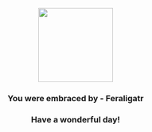 <p align="center">
    <img src="https://raw.githubusercontent.com/PokeAPI/sprites/master/sprites/pokemon/160.png" width="150" height="150">
</p>
<h3 align="center">You were embraced by - <b>Feraligatr</b></h3>
<h3 align="center">Have a wonderful day!</h3>
